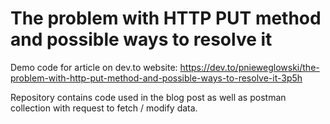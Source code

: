 # The problem with HTTP PUT method and possible ways to resolve it

Demo code for article on dev.to website:
https://dev.to/pnieweglowski/the-problem-with-http-put-method-and-possible-ways-to-resolve-it-3p5h

Repository contains code used in the blog post as well as postman collection with request to fetch / modify data.